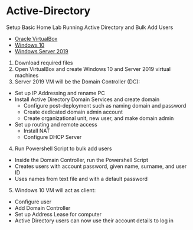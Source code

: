 # Active-Directory
Setup Basic Home Lab Running Active Directory and Bulk Add Users
- [Oracle VirtualBox](https://www.virtualbox.org/wiki/Downloads)
- [Windows 10](https://www.microsoft.com/en-us/software-download/windows10)
- [Windows Server 2019](https://www.microsoft.com/en-us/evalcenter/download-windows-server-2019)

1. Download required files
2. Open VirtualBox and create Windows 10 and Server 2019 virtual machines
3. Server 2019 VM will be the Domain Controller (DC):
  - Set up IP Addressing and rename PC
  - Install Active Directory Domain Services and create domain
    - Configure post-deployment such as naming domain and password
    - Create dedicated domain admin account
    - Create organizational unit, new user, and make domain admin
  - Set up routing and remote access
    - Install NAT
    - Configure DHCP Server
4. Run Powershell Script to bulk add users
  - Inside the Domain Controller, run the Powershell Script
  - Creates users with account password, given name, surname, and user ID
  - Uses names from text file and with a default password
5. Windows 10 VM will act as client:
  - Configure user
  - Add Domain Controller
  - Set up Address Lease for computer
  - Active Directory users can now use their account details to log in


